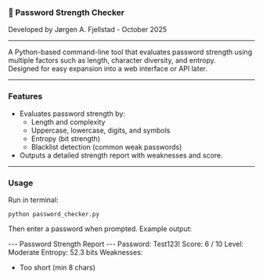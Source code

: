 ### 🔐 Password Strength Checker
Developed by Jørgen A. Fjellstad - October 2025

_________________________________________________________________________________________________________________________________________

A Python-based command-line tool that evaluates password strength using multiple factors such as length, character diversity, and entropy.  
Designed for easy expansion into a web interface or API later.

_________________________________________________________________________________________________________________________________________

### Features
- Evaluates password strength by:
  - Length and complexity
  - Uppercase, lowercase, digits, and symbols
  - Entropy (bit strength)
  - Blacklist detection (common weak passwords)
- Outputs a detailed strength report with weaknesses and score.

_________________________________________________________________________________________________________________________________________

### Usage
Run in terminal:

`python password_checker.py`

Then enter a password when prompted.
Example output:

--- Password Strength Report ---
Password: Test123!
Score: 6 / 10
Level: Moderate
Entropy: 52.3 bits
Weaknesses:
  - Too short (min 8 chars)



